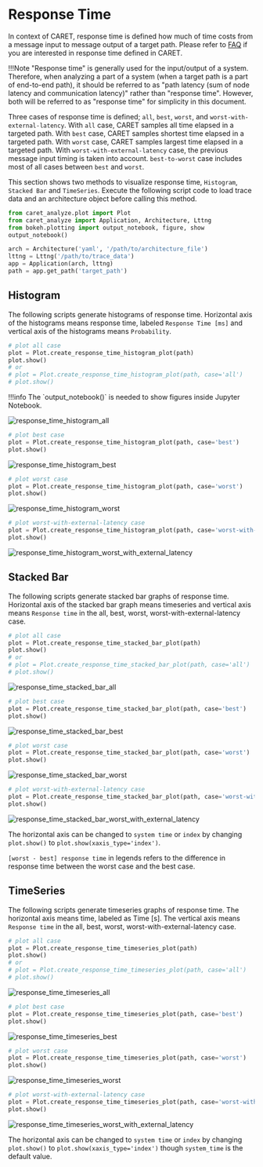 # Response Time

In context of CARET, response time is defined how much of time costs from a message input to message output of a target path.
Please refer to [FAQ](../../faq/faq.md#how-response-time-is-calculated) if you are interested in response time defined in CARET.

<prettier-ignore-start>
!!!Note
    "Response time" is generally used for the input/output of a system.
    Therefore, when analyzing a part of a system (when a target path is a part of end-to-end path), it should be referred to as "path latency (sum of node latency and communication latency)" rather than "response time".
    However, both will be referred to as "response time" for simplicity in this document.
<prettier-ignore-end>

Three cases of response time is defined; `all`, `best`, `worst`, and `worst-with-external-latency`. With `all` case, CARET samples all time elapsed in a targeted path. With `best` case, CARET samples shortest time elapsed in a targeted path. With `worst` case, CARET samples largest time elapsed in a targeted path. With `worst-with-external-latency` case, the previous message input timing is taken into account. `best-to-worst` case includes most of all cases between `best` and `worst`.

This section shows two methods to visualize response time, `Histogram`, `Stacked Bar` and `TimeSeries`.
Execute the following script code to load trace data and an architecture object before calling this method.

```python
from caret_analyze.plot import Plot
from caret_analyze import Application, Architecture, Lttng
from bokeh.plotting import output_notebook, figure, show
output_notebook()

arch = Architecture('yaml', '/path/to/architecture_file')
lttng = Lttng('/path/to/trace_data')
app = Application(arch, lttng)
path = app.get_path('target_path')
```

## Histogram

The following scripts generate histograms of response time. Horizontal axis of the histograms means response time, labeled `Response Time [ms]` and vertical axis of the histograms means `Probability`.

```python
# plot all case
plot = Plot.create_response_time_histogram_plot(path)
plot.show()
# or
# plot = Plot.create_response_time_histogram_plot(path, case='all')
# plot.show()
```

<prettier-ignore-start>
!!!info
    The `output_notebook()` is needed to show figures inside Jupyter Notebook.
<prettier-ignore-end>

![response_time_histogram_all](../imgs/response_time_histogram_all.png)

```python
# plot best case
plot = Plot.create_response_time_histogram_plot(path, case='best')
plot.show()
```

![response_time_histogram_best](../imgs/response_time_histogram_best.png)

```python
# plot worst case
plot = Plot.create_response_time_histogram_plot(path, case='worst')
plot.show()
```

![response_time_histogram_worst](../imgs/response_time_histogram_worst.png)

```python
# plot worst-with-external-latency case
plot = Plot.create_response_time_histogram_plot(path, case='worst-with-external-latency')
plot.show()
```

![response_time_histogram_worst_with_external_latency](../imgs/response_time_histogram_worst_with_external_latency.png)

## Stacked Bar

The following scripts generate stacked bar graphs of response time.
Horizontal axis of the stacked bar graph means timeseries and vertical axis means `Response time` in the all, best, worst, worst-with-external-latency case.

```python
# plot all case
plot = Plot.create_response_time_stacked_bar_plot(path)
plot.show()
# or
# plot = Plot.create_response_time_stacked_bar_plot(path, case='all')
# plot.show()
```

![response_time_stacked_bar_all](../imgs/response_time_stacked_bar_all.png)

```python
# plot best case
plot = Plot.create_response_time_stacked_bar_plot(path, case='best')
plot.show()
```

![response_time_stacked_bar_best](../imgs/response_time_stacked_bar_best.png)

```python
# plot worst case
plot = Plot.create_response_time_stacked_bar_plot(path, case='worst')
plot.show()
```

![response_time_stacked_bar_worst](../imgs/response_time_stacked_bar_worst.png)

```python
# plot worst-with-external-latency case
plot = Plot.create_response_time_stacked_bar_plot(path, case='worst-with-external-latency')
plot.show()
```

![response_time_stacked_bar_worst_with_external_latency](../imgs/response_time_stacked_bar_worst_with_external_latency.png)

The horizontal axis can be changed to `system time` or `index` by changing `plot.show()` to `plot.show(xaxis_type='index')`.

`[worst - best] response time` in legends refers to the difference in response time between the worst case and the best case.

## TimeSeries

The following scripts generate timeseries graphs of response time. The horizontal axis means time, labeled as Time [s]. The vertical axis means `Response time` in the all, best, worst, worst-with-external-latency case.

```python
# plot all case
plot = Plot.create_response_time_timeseries_plot(path)
plot.show()
# or
# plot = Plot.create_response_time_timeseries_plot(path, case='all')
# plot.show()
```

![response_time_timeseries_all](../imgs/response_time_timeseries_all.png)

```python
# plot best case
plot = Plot.create_response_time_timeseries_plot(path, case='best')
plot.show()
```

![response_time_timeseries_best](../imgs/response_time_timeseries_best.png)

```python
# plot worst case
plot = Plot.create_response_time_timeseries_plot(path, case='worst')
plot.show()
```

![response_time_timeseries_worst](../imgs/response_time_timeseries_worst.png)

```python
# plot worst-with-external-latency case
plot = Plot.create_response_time_timeseries_plot(path, case='worst-with-external-latency')
plot.show()
```

![response_time_timeseries_worst_with_external_latency](../imgs/response_time_timeseries_worst_with_external_latency.png)

The horizontal axis can be changed to `system time` or `index` by changing `plot.show()` to `plot.show(xaxis_type='index')` though `system_time` is the default value.
